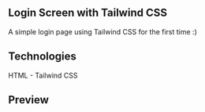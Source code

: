 ## Login Screen with Tailwind CSS

A simple login page using Tailwind CSS for the first time :)

## Technologies 
HTML - Tailwind CSS

## Preview